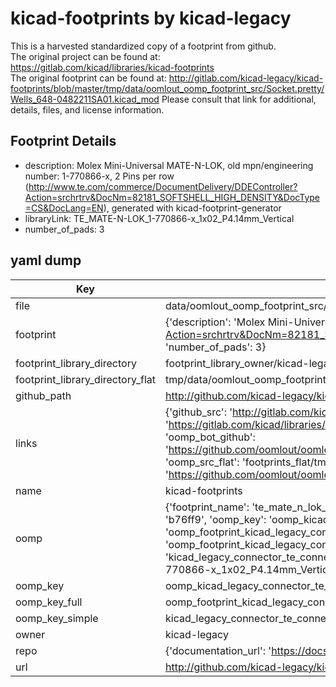 # kicad-footprints by kicad-legacy  
This is a harvested standardized copy of a footprint from github.  
The original project can be found at:  
https://gitlab.com/kicad/libraries/kicad-footprints  
The original footprint can be found at:
http://gitlab.com/kicad-legacy/kicad-footprints/blob/master/tmp/data/oomlout_oomp_footprint_src/Socket.pretty/Wells_648-0482211SA01.kicad_mod
Please consult that link for additional, details, files, and license information.  
## Footprint Details
* description: Molex Mini-Universal MATE-N-LOK, old mpn/engineering number: 1-770866-x, 2 Pins per row (http://www.te.com/commerce/DocumentDelivery/DDEController?Action=srchrtrv&DocNm=82181_SOFTSHELL_HIGH_DENSITY&DocType=CS&DocLang=EN), generated with kicad-footprint-generator  
* libraryLink: TE_MATE-N-LOK_1-770866-x_1x02_P4.14mm_Vertical  
* number_of_pads: 3  
## yaml dump  
| Key | Value |  
| --- | --- |  
| file | data/oomlout_oomp_footprint_src/kicad-footprints/Connector_TE-Connectivity.pretty/TE_MATE-N-LOK_1-770866-x_1x02_P4.14mm_Vertical.kicad_mod |  
| footprint | {'description': 'Molex Mini-Universal MATE-N-LOK, old mpn/engineering number: 1-770866-x, 2 Pins per row (http://www.te.com/commerce/DocumentDelivery/DDEController?Action=srchrtrv&DocNm=82181_SOFTSHELL_HIGH_DENSITY&DocType=CS&DocLang=EN), generated with kicad-footprint-generator', 'libraryLink': 'TE_MATE-N-LOK_1-770866-x_1x02_P4.14mm_Vertical', 'number_of_pads': 3} |  
| footprint_library_directory | footprint_library_owner/kicad-legacy_kicad-footprints |  
| footprint_library_directory_flat | tmp/data/oomlout_oomp_footprint_src/footprints_flat/kicad_legacy_connector_te_connectivity_te_mate_n_lok_1_770866_x_1x02_p4_14mm_vertical/working |  
| github_path | http://github.com/kicad-legacy/kicad-footprints/blob/master/tmp/data/oomlout_oomp_footprint_src/Connector_TE-Connectivity.pretty/TE_MATE-N-LOK_1-770866-x_1x02_P4.14mm_Vertical.kicad_mod |  
| links | {'github_src': 'http://gitlab.com/kicad-legacy/kicad-footprints/blob/master/tmp/data/oomlout_oomp_footprint_src/Socket.pretty/Wells_648-0482211SA01.kicad_mod', 'github_src_repo': 'https://gitlab.com/kicad/libraries/kicad-footprints', 'oomp_bot': 'tmp/data/oomlout_oomp_footprint_src/footprints/kicad_legacy_connector_te_connectivity_te_mate_n_lok_1_770866_x_1x02_p4_14mm_vertical/working', 'oomp_bot_github': 'https://github.com/oomlout/oomlout_oomp_footprint_bot/tree/main/tmp/data/oomlout_oomp_footprint_src/footprints/kicad_legacy_connector_te_connectivity_te_mate_n_lok_1_770866_x_1x02_p4_14mm_vertical/working', 'oomp_src_flat': 'footprints_flat/tmp/data/oomlout_oomp_footprint_src/footprints_flat/kicad_legacy_connector_te_connectivity_te_mate_n_lok_1_770866_x_1x02_p4_14mm_vertical/working', 'oomp_src_flat_github': 'https://github.com/oomlout/oomlout_oomp_footprint_src/tree/main/tmp/data/oomlout_oomp_footprint_src/footprints_flat/kicad_legacy_connector_te_connectivity_te_mate_n_lok_1_770866_x_1x02_p4_14mm_vertical/working'} |  
| name | kicad-footprints |  
| oomp | {'footprint_name': 'te_mate_n_lok_1_770866_x_1x02_p4_14mm_vertical', 'library_name': 'connector_te_connectivity', 'md5': 'b76ff9118820a26a62164084d4b33f03', 'md5_10': 'b76ff91188', 'md5_5': 'b76ff', 'md5_6': 'b76ff9', 'oomp_key': 'oomp_kicad_legacy_connector_te_connectivity_te_mate_n_lok_1_770866_x_1x02_p4_14mm_vertical', 'oomp_key_extra': 'oomp_footprint_kicad_legacy_connector_te_connectivity_te_mate_n_lok_1_770866_x_1x02_p4_14mm_vertical', 'oomp_key_full': 'oomp_footprint_kicad_legacy_connector_te_connectivity_te_mate_n_lok_1_770866_x_1x02_p4_14mm_vertical_b76ff9', 'oomp_key_simple': 'kicad_legacy_connector_te_connectivity_te_mate_n_lok_1_770866_x_1x02_p4_14mm_vertical', 'original_filename': 'data/oomlout_oomp_footprint_src/kicad-footprints/Connector_TE-Connectivity.pretty/TE_MATE-N-LOK_1-770866-x_1x02_P4.14mm_Vertical.kicad_mod', 'owner_name': 'kicad_legacy'} |  
| oomp_key | oomp_kicad_legacy_connector_te_connectivity_te_mate_n_lok_1_770866_x_1x02_p4_14mm_vertical |  
| oomp_key_full | oomp_footprint_kicad_legacy_connector_te_connectivity_te_mate_n_lok_1_770866_x_1x02_p4_14mm_vertical |  
| oomp_key_simple | kicad_legacy_connector_te_connectivity_te_mate_n_lok_1_770866_x_1x02_p4_14mm_vertical |  
| owner | kicad-legacy |  
| repo | {'documentation_url': 'https://docs.github.com/rest/repos/repos#get-a-repository', 'message': 'Not Found'} |  
| url | http://github.com/kicad-legacy/kicad-footprints |  

